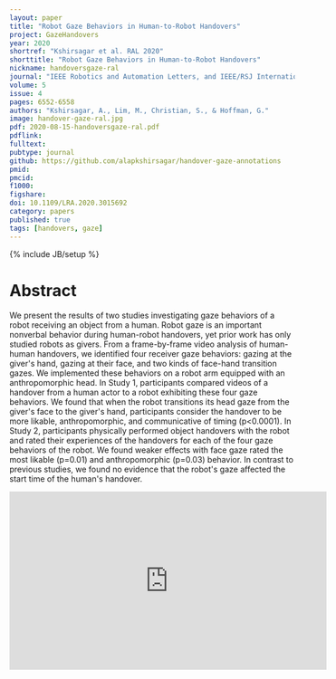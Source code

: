 ```yaml
---
layout: paper
title: "Robot Gaze Behaviors in Human-to-Robot Handovers"
project: GazeHandovers
year: 2020
shortref: "Kshirsagar et al. RAL 2020"
shorttitle: "Robot Gaze Behaviors in Human-to-Robot Handovers"
nickname: handoversgaze-ral
journal: "IEEE Robotics and Automation Letters, and IEEE/RSJ International Conference on Intelligent Robots and Systems (IROS)"
volume: 5 
issue: 4
pages: 6552-6558
authors: "Kshirsagar, A., Lim, M., Christian, S., & Hoffman, G."
image: handover-gaze-ral.jpg
pdf: 2020-08-15-handoversgaze-ral.pdf
pdflink: 
fulltext:  
pubtype: journal
github: https://github.com/alapkshirsagar/handover-gaze-annotations
pmid:  
pmcid:
f1000:
figshare:
doi: 10.1109/LRA.2020.3015692
category: papers
published: true
tags: [handovers, gaze]
---
```

{% include JB/setup %}

# Abstract

We present the results of two studies investigating gaze behaviors of a robot receiving an object from a human. Robot gaze is an important nonverbal behavior during human-robot handovers, yet prior work has only studied robots as givers. From a frame-by-frame video analysis of human-human handovers, we identified four receiver gaze behaviors: gazing at the giver's hand, gazing at their face, and two kinds of face-hand transition gazes.
We implemented these behaviors on a robot arm equipped with an anthropomorphic head.
In Study 1, participants compared videos of a handover from a human actor to a robot exhibiting these four gaze behaviors. We found that when the robot transitions its head gaze from the giver's face to the giver's hand, participants consider the handover to be more likable, anthropomorphic, and communicative of timing (p<0.0001).
In Study 2, participants physically performed object handovers with the robot and rated their  experiences of the handovers for each of the four gaze behaviors of the robot.
We found weaker effects with face gaze rated the most likable (p=0.01) and anthropomorphic (p=0.03) behavior. In contrast to previous studies, we found no evidence that the robot's gaze affected the start time of the human's handover. 

<center>
<iframe width="560" height="315" src="https://www.youtube.com/embed/eW6IvZKLrlQ" frameborder="0" allow="accelerometer; autoplay; clipboard-write; encrypted-media; gyroscope; picture-in-picture" allowfullscreen></iframe>
</center>